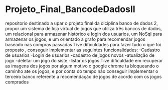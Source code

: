 # Projeto_Final_BancodeDadosII
repositorio destinado a upar o projeto final da diciplina banco de dados 2, propor um sistema de loja virtual de jogos que utiliza três bancos de dados, um relacional para armazenar histórico e login dos usuarios, um NoSql para armazenar os jogos, e um orientado a grafo para recomendar jogos baseado nas compras passadas
Tive dificuldades para fazer tudo o que foi proposto ,  conseguir implementar as seguintes funcionalidades:
  -Cadastro de usuarios
  -Login de usuarios
  -cadastro de jogos novos
  -atualizção de jogo
  -deletar um jogo do siste
  -listar os jogos
 Tive dificuldade em recuperar as imagens dos jogos por algum motivo o google chrome ta bloqueando o caminho ate os jogos, e por conta do tempo não conseguir implementar o terceiro banco referente a recomendação de jogos de acordo com os jogos comprados
